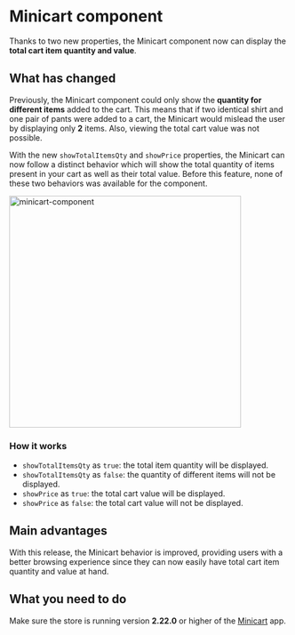 # Minicart component

Thanks to two new properties, the Minicart component now can display the __total cart item quantity and value__.

## What has changed

Previously, the Minicart component could only show the __quantity for different items__ added to the cart. This means that if two identical shirt and one pair of pants were added to a cart, the Minicart would mislead the user by displaying only __2__ items. Also, viewing the total cart value was not possible. 

With the new `showTotalItemsQty` and `showPrice` properties, the Minicart can now follow a distinct behavior which will show the total quantity of items present in your cart as well as their total value. Before this feature, none of these two behaviors was available for the component.

<img width="417" alt="minicart-component" src="https://user-images.githubusercontent.com/52087100/61824296-052edb00-ae34-11e9-81d2-b2cdb6c716dc.png">

### How it works

- `showTotalItemsQty` as `true`: the total item quantity will be displayed.
- `showTotalItemsQty` as `false`: the quantity of different items will not be displayed.
- `showPrice` as `true`: the total cart value will be displayed.
- `showPrice` as `false`: the total cart value will not be displayed.

## Main advantages

With this release, the Minicart behavior is improved, providing users with a better browsing experience since they can now easily have total cart item quantity and value at hand. 

## What you need to do

Make sure the store is running version __2.22.0__  or higher of the [Minicart](https://github.com/vtex-apps/minicart) app.
